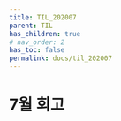 ```yaml
---
title: TIL_202007
parent: TIL
has_children: true
# nav_order: 2
has_toc: false
permalink: docs/til_202007
---
```


# 7월 회고
